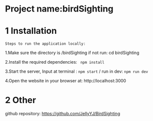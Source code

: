 # Project name:birdSighting

# 1 Installation

```
Steps to run the application locally:
```

1.Make sure the directory is /birdSighting if not run: cd birdSighting

2.Install the required dependencies: ` npm install`

3.Start the server, Input at terminal : `npm start` / run in dev: `npm run dev`

4.Open the website in your browser at: http://localhost:3000

# 2 Other

github repository: https://github.com/JellyYJ/BirdSighting
